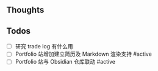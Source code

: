 ## Thoughts

## Todos
- [ ] 研究 trade log 有什么用
- [ ] Portfolio 站增加建立简历及 Markdown 渲染支持 #active
- [ ] Portfolio 站与 Obsidian 仓库联动 #active 
